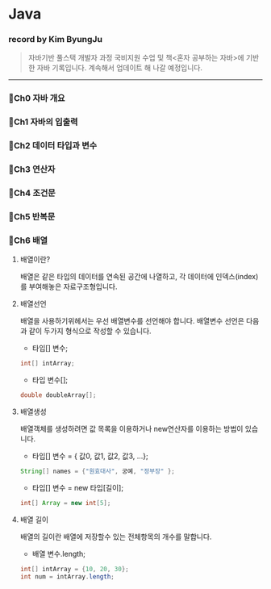 # Java
### record by Kim ByungJu
> 자바기반 풀스택 개발자 과정 국비지원 수업 및 책<혼자 공부하는 자바>에 기반한 자바 기록입니다. 계속해서 업데이트 해 나갈 예정입니다.
-----
### 📍Ch0 자바 개요
### 📍Ch1 자바의 입출력
### 📍Ch2 데이터 타입과 변수
### 📍Ch3 연산자
### 📍Ch4 조건문
### 📍Ch5 반복문
### 📍Ch6 배열
1. 배열이란?
   
   배열은 같은 타입의 데이터를 연속된 공간에 나열하고, 각 데이터에 인덱스(index)를 부여해놓은 자료구조형입니다.
2. 배열선언
   
   배열을 사용하기위헤서는 우선 배열변수를 선언해야 합니다. 배열변수 선언은 다음과 같이 두가지 형식으로 작성할 수 있습니다.
   - 타입[] 변수;   
   ```java
   int[] intArray;
   ```
   - 타입 변수[];  
   ```java
   double doubleArray[];
   ```
3. 배열생성
   
   배열객체를 생성하려면 값 목록을 이용하거나 new연산자를 이용하는 방법이 있습니다.
   - 타입[] 변수 = { 값0, 값1, 값2, 값3, ...};
   ```java
   String[] names = {"원효대사", 궁예, "정부장" };
   ```
    - 타입[] 변수 = new 타입[길이];
   ```java
   int[] Array = new int[5];
   ```
4. 배열 길이
   
   배열의 길이란 배열에 저장할수 있는 전체항목의 개수를 말합니다. 
   - 배열 변수.length;
   ```java
   int[] intArray = {10, 20, 30};
   int num = intArray.length;
   ```
   
